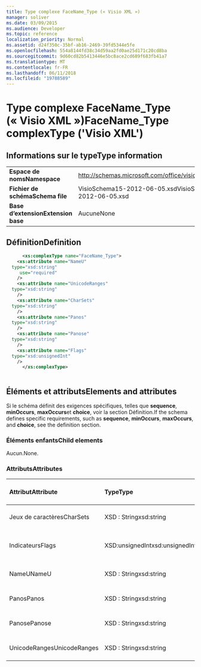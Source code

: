 ```yaml
---
title: Type complexe FaceName_Type (« Visio XML »)
manager: soliver
ms.date: 03/09/2015
ms.audience: Developer
ms.topic: reference
localization_priority: Normal
ms.assetid: d24f350c-35bf-ab16-2469-39fd5344e5fe
ms.openlocfilehash: 554a8144fd38c34d59aa2fd0ae25d171c20cd8ba
ms.sourcegitcommit: 9d60cd82b5413446e5bc8ace2cd689f683fb41a7
ms.translationtype: MT
ms.contentlocale: fr-FR
ms.lasthandoff: 06/11/2018
ms.locfileid: "19788589"
---
```

# <a name="facenametype-complextype-visio-xml"></a><span data-ttu-id="4f358-102">Type complexe FaceName_Type (« Visio XML »)</span><span class="sxs-lookup"><span data-stu-id="4f358-102">FaceName_Type complexType ('Visio XML')</span></span>

## <a name="type-information"></a><span data-ttu-id="4f358-103">Informations sur le type</span><span class="sxs-lookup"><span data-stu-id="4f358-103">Type information</span></span>

|||
|:-----|:-----|
|<span data-ttu-id="4f358-104">**Espace de noms**</span><span class="sxs-lookup"><span data-stu-id="4f358-104">**Namespace**</span></span> <br/> |http://schemas.microsoft.com/office/visio/2011/1/core  <br/> |
|<span data-ttu-id="4f358-105">**Fichier de schéma**</span><span class="sxs-lookup"><span data-stu-id="4f358-105">**Schema file**</span></span> <br/> |<span data-ttu-id="4f358-106">VisioSchema15-2012-06-05.xsd</span><span class="sxs-lookup"><span data-stu-id="4f358-106">VisioSchema15-2012-06-05.xsd</span></span>  <br/> |
|<span data-ttu-id="4f358-107">**Base d’extension**</span><span class="sxs-lookup"><span data-stu-id="4f358-107">**Extension base**</span></span> <br/> |<span data-ttu-id="4f358-108">Aucune</span><span class="sxs-lookup"><span data-stu-id="4f358-108">None</span></span>  <br/> |
   
## <a name="definition"></a><span data-ttu-id="4f358-109">Définition</span><span class="sxs-lookup"><span data-stu-id="4f358-109">Definition</span></span>

```XML
      <xs:complexType name="FaceName_Type">
    <xs:attribute name="NameU"
  type="xsd:string"
     use="required"
    />
    <xs:attribute name="UnicodeRanges"
  type="xsd:string"
    />
    <xs:attribute name="CharSets"
  type="xsd:string"
    />
    <xs:attribute name="Panos"
  type="xsd:string"
    />
    <xs:attribute name="Panose"
  type="xsd:string"
    />
    <xs:attribute name="Flags"
  type="xsd:unsignedInt"
    />
      </xs:complexType>
      
```

## <a name="elements-and-attributes"></a><span data-ttu-id="4f358-110">Éléments et attributs</span><span class="sxs-lookup"><span data-stu-id="4f358-110">Elements and attributes</span></span>

<span data-ttu-id="4f358-111">Si le schéma définit des exigences spécifiques, telles que **sequence**, **minOccurs**, **maxOccurs**et **choice**, voir la section Définition.</span><span class="sxs-lookup"><span data-stu-id="4f358-111">If the schema defines specific requirements, such as **sequence**, **minOccurs**, **maxOccurs**, and **choice**, see the definition section.</span></span> 
  
### <a name="child-elements"></a><span data-ttu-id="4f358-112">Éléments enfants</span><span class="sxs-lookup"><span data-stu-id="4f358-112">Child elements</span></span>

<span data-ttu-id="4f358-113">Aucun.</span><span class="sxs-lookup"><span data-stu-id="4f358-113">None.</span></span>
  
### <a name="attributes"></a><span data-ttu-id="4f358-114">Attributs</span><span class="sxs-lookup"><span data-stu-id="4f358-114">Attributes</span></span>

|<span data-ttu-id="4f358-115">**Attribut**</span><span class="sxs-lookup"><span data-stu-id="4f358-115">**Attribute**</span></span>|<span data-ttu-id="4f358-116">**Type**</span><span class="sxs-lookup"><span data-stu-id="4f358-116">**Type**</span></span>|<span data-ttu-id="4f358-117">**Obligatoire**</span><span class="sxs-lookup"><span data-stu-id="4f358-117">**Required**</span></span>|<span data-ttu-id="4f358-118">**Description**</span><span class="sxs-lookup"><span data-stu-id="4f358-118">**Description**</span></span>|<span data-ttu-id="4f358-119">**Valeurs possibles**</span><span class="sxs-lookup"><span data-stu-id="4f358-119">**Possible values**</span></span>|
|:-----|:-----|:-----|:-----|:-----|
|<span data-ttu-id="4f358-120">Jeux de caractères</span><span class="sxs-lookup"><span data-stu-id="4f358-120">CharSets</span></span>  <br/> |<span data-ttu-id="4f358-121">XSD : String</span><span class="sxs-lookup"><span data-stu-id="4f358-121">xsd:string</span></span>  <br/> |<span data-ttu-id="4f358-122">facultatif</span><span class="sxs-lookup"><span data-stu-id="4f358-122">optional</span></span>  <br/> ||<span data-ttu-id="4f358-123">Valeurs du type xsd : String.</span><span class="sxs-lookup"><span data-stu-id="4f358-123">Values of the xsd:string type.</span></span>  <br/> |
|<span data-ttu-id="4f358-124">Indicateurs</span><span class="sxs-lookup"><span data-stu-id="4f358-124">Flags</span></span>  <br/> |<span data-ttu-id="4f358-125">XSD:unsignedInt</span><span class="sxs-lookup"><span data-stu-id="4f358-125">xsd:unsignedInt</span></span>  <br/> |<span data-ttu-id="4f358-126">facultatif</span><span class="sxs-lookup"><span data-stu-id="4f358-126">optional</span></span>  <br/> ||<span data-ttu-id="4f358-127">Valeurs du type xsd:unsignedInt.</span><span class="sxs-lookup"><span data-stu-id="4f358-127">Values of the xsd:unsignedInt type.</span></span>  <br/> |
|<span data-ttu-id="4f358-128">NameU</span><span class="sxs-lookup"><span data-stu-id="4f358-128">NameU</span></span>  <br/> |<span data-ttu-id="4f358-129">XSD : String</span><span class="sxs-lookup"><span data-stu-id="4f358-129">xsd:string</span></span>  <br/> |<span data-ttu-id="4f358-130">obligatoire</span><span class="sxs-lookup"><span data-stu-id="4f358-130">required</span></span>  <br/> ||<span data-ttu-id="4f358-131">Valeurs du type xsd : String.</span><span class="sxs-lookup"><span data-stu-id="4f358-131">Values of the xsd:string type.</span></span>  <br/> |
|<span data-ttu-id="4f358-132">Panos</span><span class="sxs-lookup"><span data-stu-id="4f358-132">Panos</span></span>  <br/> |<span data-ttu-id="4f358-133">XSD : String</span><span class="sxs-lookup"><span data-stu-id="4f358-133">xsd:string</span></span>  <br/> |<span data-ttu-id="4f358-134">facultatif</span><span class="sxs-lookup"><span data-stu-id="4f358-134">optional</span></span>  <br/> ||<span data-ttu-id="4f358-135">Valeurs du type xsd : String.</span><span class="sxs-lookup"><span data-stu-id="4f358-135">Values of the xsd:string type.</span></span>  <br/> |
|<span data-ttu-id="4f358-136">Panose</span><span class="sxs-lookup"><span data-stu-id="4f358-136">Panose</span></span>  <br/> |<span data-ttu-id="4f358-137">XSD : String</span><span class="sxs-lookup"><span data-stu-id="4f358-137">xsd:string</span></span>  <br/> |<span data-ttu-id="4f358-138">facultatif</span><span class="sxs-lookup"><span data-stu-id="4f358-138">optional</span></span>  <br/> ||<span data-ttu-id="4f358-139">Valeurs du type xsd : String.</span><span class="sxs-lookup"><span data-stu-id="4f358-139">Values of the xsd:string type.</span></span>  <br/> |
|<span data-ttu-id="4f358-140">UnicodeRanges</span><span class="sxs-lookup"><span data-stu-id="4f358-140">UnicodeRanges</span></span>  <br/> |<span data-ttu-id="4f358-141">XSD : String</span><span class="sxs-lookup"><span data-stu-id="4f358-141">xsd:string</span></span>  <br/> |<span data-ttu-id="4f358-142">facultatif</span><span class="sxs-lookup"><span data-stu-id="4f358-142">optional</span></span>  <br/> ||<span data-ttu-id="4f358-143">Valeurs du type xsd : String.</span><span class="sxs-lookup"><span data-stu-id="4f358-143">Values of the xsd:string type.</span></span>  <br/> |
   

